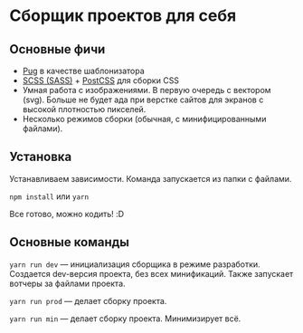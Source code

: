 # Сборщик проектов для себя

## Основные фичи

* [Pug](https://pugjs.org/api/getting-started.html) в качестве шаблонизатора
* [SCSS (SASS)](http://sass-lang.com/) + [PostCSS](https://github.com/postcss/postcss) для сборки CSS
* Умная работа с изображениями. В первую очередь с вектором (svg). Больше не будет ада при верстке сайтов для экранов с высокой плотностью пикселей.
* Несколько режимов сборки (обычная, с минифицированными файлами).

## Установка

Устанавливаем зависимости. Команда запускается из папки с файлами.

`npm install` или `yarn`

Все готово, можно кодить! :D

## Основные команды

`yarn run dev` — инициализация сборщика в режиме разработки. Создается dev-версия проекта, без всех минификаций. Также запускает вотчеры за файлами проекта.

`yarn run prod` — делает сборку проекта.

`yarn run min` — делает сборку проекта. Минимизирует всё.
